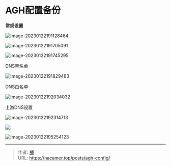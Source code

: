 # AGH配置备份

**常规设置**

![image-20230122191128464](https://hacamer.top/IMG/MyBlog/image-20230122191128464.png)

![image-20230122191705091](https://hacamer.top/IMG/MyBlog/image-20230122191705091.png)

![image-20230122191745295](https://hacamer.top/IMG/MyBlog/image-20230122191745295.png)

DNS黑名单

![image-20230122191829483](https://hacamer.top/IMG/MyBlog/image-20230122191829483.png)

DNS白名单

![image-20230122192034032](https://hacamer.top/IMG/MyBlog/image-20230122192034032.png)

上游DNS设置

![image-20230122192314713](https://hacamer.top/IMG/MyBlog/image-20230122192314713.png)

![](https://hacamer.top/IMG/MyBlog/image-20230122192314713.png)

![image-20230122195254123](C:/Users/Admin/AppData/Roaming/Typora/typora-user-images/image-20230122195254123.png)

---

> 作者: [梢](https://hacamer.top)  
> URL: https://hacamer.top/posts/agh-config/  

